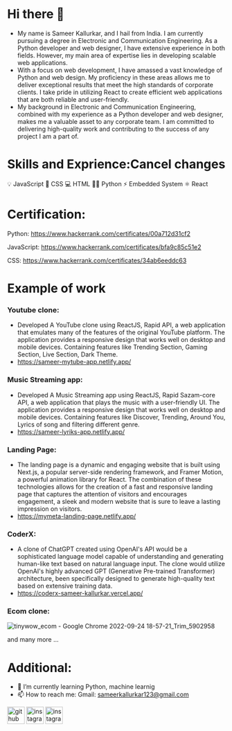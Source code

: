 # Hi there 👋
- My name is Sameer Kallurkar, and I hail from India. I am currently pursuing a degree in Electronic and Communication Engineering. As a Python developer and web designer, I have extensive experience in both fields. However, my main area of expertise lies in developing scalable web applications.
- With a focus on web development, I have amassed a vast knowledge of Python and web design. My proficiency in these areas allows me to deliver exceptional results that meet the high standards of corporate clients. I take pride in utilizing React to create efficient web applications that are both reliable and user-friendly.
- My background in Electronic and Communication Engineering, combined with my experience as a Python developer and web designer, makes me a valuable asset to any corporate team. I am committed to delivering high-quality work and contributing to the success of any project I am a part of.

# Skills and Exprience:Cancel changes

💡 JavaScript
🎨 CSS
💻 HTML
👨‍💻 Python
⚡ Embedded System
⚛ React

# Certification:
Python: https://www.hackerrank.com/certificates/00a712d31cf2

JavaScript: https://www.hackerrank.com/certificates/bfa9c85c51e2

CSS: https://www.hackerrank.com/certificates/34ab6eeddc63

# Example of work
### Youtube clone:
- Developed A YouTube clone using ReactJS, Rapid API, a web application that emulates many of the features of the original YouTube platform. The application provides a responsive design that works well on desktop and mobile devices. Containing features like Trending Section, Gaming Section, Live Section, Dark Theme.
- https://sameer-mytube-app.netlify.app/

### Music Streaming app:
- Developed A Music Streaming app using ReactJS, Rapid Sazam-core API, a web application that plays the music with a user-friendly UI. The application provides a responsive design that works well on desktop and mobile devices. Containing features like Discover, Trending, Around You, Lyrics of song and filtering different genre.
- https://sameer-lyriks-app.netlify.app/

### Landing Page:
- The landing page is a dynamic and engaging website that is built using Next.js, a popular server-side rendering framework, and Framer Motion, a powerful animation library for React. The combination of these technologies allows for the creation of a fast and responsive landing page that captures the attention of visitors and encourages engagement, a sleek and modern website that is sure to leave a lasting impression on visitors.
- https://mymeta-landing-page.netlify.app/

### CoderX:
- A clone of ChatGPT created using OpenAI's API would be a sophisticated language model capable of understanding and generating human-like text based on natural language input. The clone would utilize OpenAI's highly advanced GPT (Generative Pre-trained Transformer) architecture, been specifically designed to generate high-quality text based on extensive training data.
- https://coderx-sameer-kallurkar.vercel.app/

### Ecom clone:

![tinywow_ecom - Google Chrome 2022-09-24 18-57-21_Trim_5902958](https://user-images.githubusercontent.com/113765294/192101452-49c3bca3-c4d8-4e12-adbe-09f69ebb68ba.gif)



  and many more ... 

# Additional:

- 🌱 I’m currently learning Python, machine learnig
- 📫 How to reach me: Gmail: sameerkallurkar123@gmail.com 


[<img src='https://cdn.jsdelivr.net/npm/simple-icons@3.0.1/icons/github.svg' alt='github' height='40'>](https://github.com/Sameer-kallurkar)  [<img src='https://cdn.jsdelivr.net/npm/simple-icons@3.0.1/icons/instagram.svg' alt='instagram' height='40'>](https://www.instagram.com/sameerkallurkar/)  [<img src='https://cdn.jsdelivr.net/npm/simple-icons@3.0.1/icons/linkedin.svg' alt='instagram' height='40'>](https://www.linkedin.com/in/sameer-kallurkar)



<!---
Sameer-kallurkar/Sameer-kallurkar is a ✨ special ✨ repository because its `README.md` (this file) appears on your GitHub profile.
You can click the Preview link to take a look at your changes.
--->
